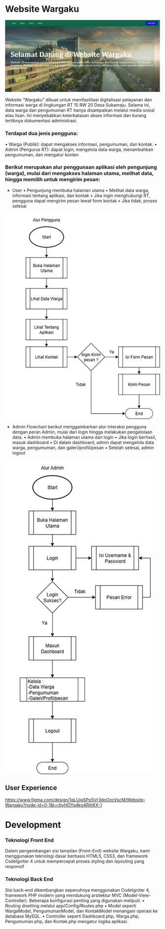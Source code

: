 # Website Wargaku

![alt text](image-10.png)

Website “Wargaku” dibuat untuk memfasilitasi digitalisasi pelayanan dan informasi warga di lingkungan RT 15 RW 20 Desa Sukamaju. Selama ini, data warga dan pengumuman RT hanya disampaikan melalui media sosial atau lisan. Ini menyebabkan keterbatasan akses informasi dan kurang tertibnya dokumentasi administrasi.

### Terdapat dua jenis pengguna:

• Warga (Publik): dapat mengakses informasi, pengumuman, dan kontak.
• Admin (Pengurus RT): dapat login, mengelola data warga, menambahkan pengumuman, dan mengatur konten

### Berikut merupakan alur penggunaan aplikasi oleh pengunjung (warga), mulai dari mengakses halaman utama, melihat data, hingga memilih untuk mengirim pesan:

- User
  • Pengunjung membuka halaman utama
  • Melihat data warga, informasi tentang aplikasi, dan kontak
  • Jika ingin menghubungi RT, pengguna dapat mengirim pesan lewat form kontak
  • Jika tidak, proses selesai

![alt text](image-11.png)

- Admin
  Flowchart berikut menggambarkan alur interaksi pengguna dengan peran Admin, mulai dari login hingga melakukan pengelolaan data.
  • Admin membuka halaman utama dan login
  • Jika login berhasil, masuk dashboard
  • Di dalam dashboard, admin dapat mengelola data warga, pengumuman, dan galeri/profil/pesan
  • Setelah selesai, admin logout

![alt text](image-12.png)

## User Experience

https://www.figma.com/design/1qLUigSPo5Vr3doOzcVscM/Website-Wargaku?node-id=0-1&t=rbyHOYq4kg4RihKX-1

# Development

### Teknologi Front End

Dalam pengembangan sisi tampilan (Front-End) website Wargaku, kami menggunakan teknologi dasar berbasis HTML5, CSS3, dan framework CodeIgniter 4 untuk mempercepat proses styling dan layouting yang responsif

### Teknologi Back End

Sisi back-end dikembangkan sepenuhnya menggunakan CodeIgniter 4, framework PHP modern yang mendukung arsitektur MVC (Model-View-Controller). Beberapa konfigurasi penting yang digunakan meliputi:
• Routing disetting melalui app/Config/Routes.php
• Model seperti WargaModel, PengumumanModel, dan KontakModel menangani operasi ke database MySQL.
• Controller seperti Dashboard.php, Warga.php, Pengumuman.php, dan Kontak.php mengatur logika aplikasi.
